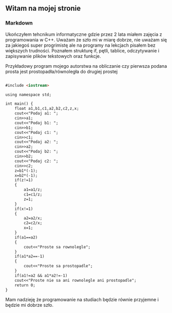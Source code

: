 ## Witam na mojej stronie



### Markdown

Ukończyłem tehcnikum informatyczne gdzie przez 2 lata miałem zajęcia z programowania w C++. Uważam że szło mi w miarę dobrze, nie uważam się za jakiegoś super progrimistę ale na programy na lekcjach pisałem bez większych trudności. Poznałem strukturę if, pętli, tablice, odczytywanie i zapisywanie plików tekstowych oraz funkcje.

Przykładowy program mojego autorstwa na obliczanie czy pierwsza podana prosta jest prostopadła/równoległa do drugiej prostej
```markdown

#include <iostream>

using namespace std;

int main() {
	float a1,b1,c1,a2,b2,c2,z,x;
	cout<<"Podaj a1: ";
	cin>>a1;
	cout<<"Podaj b1: ";
	cin>>b1;
	cout<<"Podaj c1: ";
	cin>>c1;
	cout<<"Podaj a2: ";
	cin>>a2;
	cout<<"Podaj b2: ";
	cin>>b2;
	cout<<"Podaj c2: ";
	cin>>c2;
	z=b1*(-1);
	x=b2*(-1);
	if(z!=1)
	{
		a1=a1/z;
		c1=c1/z;
		z=1;
	}
	if(x!=1)
	{
		a2=a2/x;
		c2=c2/x;
		x=1;
	}
	if(a1==a2)
	{
		cout<<"Proste sa rownolegle";
	}
	if(a1*a2==-1)
	{
		cout<<"Proste sa prostopadle";
	}
	if(a1!=a2 && a1*a2!=-1)
	cout<<"Proste nie sa ani rownolegle ani prostopadle";
	return 0;
}
```

Mam nadzieję że programowanie na studiach będzie równie przyjemne i będzie mi dobrze szło.
